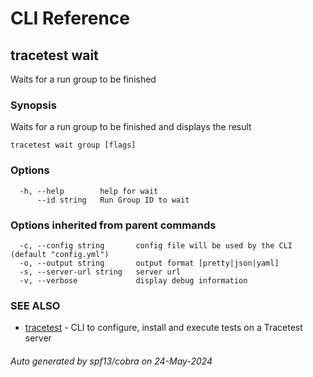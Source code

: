# CLI Reference
## tracetest wait

Waits for a run group to be finished

### Synopsis

Waits for a run group to be finished and displays the result

```
tracetest wait group [flags]
```

### Options

```
  -h, --help        help for wait
      --id string   Run Group ID to wait
```

### Options inherited from parent commands

```
  -c, --config string       config file will be used by the CLI (default "config.yml")
  -o, --output string       output format [pretty|json|yaml]
  -s, --server-url string   server url
  -v, --verbose             display debug information
```

### SEE ALSO

* [tracetest](tracetest.md)	 - CLI to configure, install and execute tests on a Tracetest server

###### Auto generated by spf13/cobra on 24-May-2024
